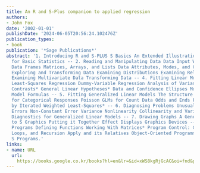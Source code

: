 ```yaml
---
title: An R and S-Plus companion to applied regression
authors:
- John Fox
date: '2002-01-01'
publishDate: '2024-06-05T20:56:24.102476Z'
publication_types:
- book
publication: '*Sage Publications*'
abstract: '1. Introducing R and S-PLUS S Basics An Extended Illustration S Functions
  for Basic Statistics -- 2. Reading and Manipulating Data Data Input Working with
  Data Frames Matrices, Arrays, and Lists Data Attributes, Modes, and Classes -- 3.
  Exploring and Transforming Data Examining Distributions Examining Relationships
  Examining Multivariate Data Transforming Data -- 4. Fitting Linear Models Linear
  Least-Squares Regression Dummy-Variable Regression Analysis of Variance Models User-Specified
  Contrasts* General Linear Hypotheses* Data and Confidence Ellipses More on 1m and
  Model Formulas -- 5. Fitting Generalized Linear Models The Structure of GLMs Models
  for Categorical Responses Poisson GLMs for Count Data Odds and Ends Fitting GLMs
  by Iterated Weighted Least-Squares* -- 6. Diagnosing Problems Unusual Data Non-Normal
  Errors Non-Constant Error Variance Nonlinearity Collinearity and Variable Selection
  Diagnostics for Generalized Linear Models -- 7. Drawing Graphs A General Approach
  to S Graphics Putting it Together Effect Displays Graphics Devices -- 8. Writing
  Programs Defining Functions Working With Matrices* Program Control: Conditionals,
  Loops, and Recursion Apply and its Relatives Object-Oriented Programming in S* Writing
  S Programs.'
links:
- name: URL
  url: 
    https://books.google.co.kr/books?hl=en&lr=&id=xWS8kgRjGcAC&oi=fnd&pg=PR9&dq=An+R+and+S-PLUS+Companion+to+Applied+Regression&ots=o7uxqDGpQ8&sig=D9i0NNR2ns4y5zjPrkyuyv0dg8o#v=onepage&q=An%20R%20and%20S-PLUS%20Companion%20to%20Applied%20Regression&f=false
---
```

